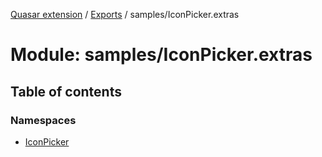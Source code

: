 [Quasar extension](../index.md) / [Exports](../modules.md) / samples/IconPicker.extras

# Module: samples/IconPicker.extras

## Table of contents

### Namespaces

- [IconPicker](samples_IconPicker_extras.IconPicker.md)
